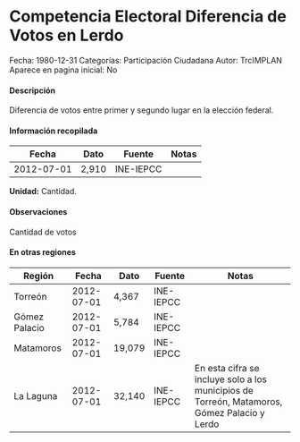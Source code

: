 Competencia Electoral Diferencia de Votos en Lerdo
=====

Fecha: 1980-12-31
Categorías: Participación Ciudadana
Autor: TrcIMPLAN
Aparece en pagina inicial: No

#### Descripción

Diferencia de votos entre primer y segundo lugar en la elección federal.

#### Información recopilada

<table class="table table-hover table-bordered matriz">
<thead>
<tr>
<th>Fecha</th>
<th>Dato</th>
<th>Fuente</th>
<th>Notas</th>
</tr>
</thead>
<tbody>
<tr>
<td>2012-07-01</td>
<td class="derecha">2,910</td>
<td>INE-IEPCC</td>
<td></td>
</tr>
</tbody>
</table>

<b>Unidad:</b> Cantidad.

#### Observaciones

Cantidad de votos


#### En otras regiones

<table class="table table-hover table-bordered matriz">
<thead>
<tr>
<th>Región</th>
<th>Fecha</th>
<th>Dato</th>
<th>Fuente</th>
<th>Notas</th>
</tr>
</thead>
<tbody>
<tr>
<td>Torreón</td>
<td>2012-07-01</td>
<td class="derecha">4,367</td>
<td>INE-IEPCC</td>
<td></td>
</tr>
<tr>
<td>Gómez Palacio</td>
<td>2012-07-01</td>
<td class="derecha">5,784</td>
<td>INE-IEPCC</td>
<td></td>
</tr>
<tr>
<td>Matamoros</td>
<td>2012-07-01</td>
<td class="derecha">19,079</td>
<td>INE-IEPCC</td>
<td></td>
</tr>
<tr>
<td>La Laguna</td>
<td>2012-07-01</td>
<td class="derecha">32,140</td>
<td>INE-IEPCC</td>
<td>En esta cifra se incluye solo a los municipios de Torreón, Matamoros, Gómez Palacio y Lerdo</td>
</tr>
</tbody>
</table>

